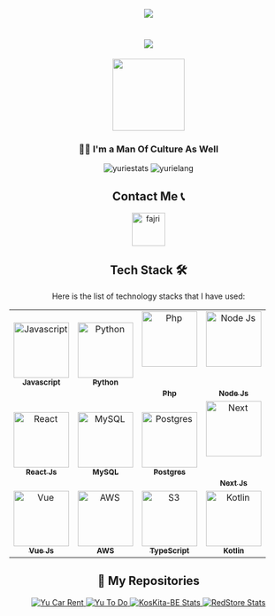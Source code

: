 <div align="center">
    
![](https://count.getloli.com/get/@:HyuuuRiie?theme=rule34)
    
<h1 align="center">
    <img src="https://readme-typing-svg.herokuapp.com/?font=Impact&size=40&center=true&vCenter=true&width=500&height=70&duration=4000&lines=Hi+There!+👋;+I'm+Fajri !!+😊;" />
</h1>
</div>

<div align="center">
<img align="center" width="130" src="https://komarev.com/ghpvc/?username=HyuuuRiie&color=blue&style=plastic&size=500" />
</div>
<h3 align="center">👨‍💻 I'm a Man Of Culture As Well </h3>

<div align="center">

<img alt="yuriestats" src="https://github-readme-stats.vercel.app/api?username=HyuuuRiie&show_icons=true&theme=transparent"/>

<img alt="yurielang" src="https://github-readme-stats.vercel.app/api/top-langs/?username=HyuuuRiie&layout=compact&theme=transparent&hide_progress=true"/>

##

## Contact Me 📞

<div align="center">
 
  <a href="https://www.linkedin.com/in/wahyu-septiadi-fajri-/" target="blank"><img align="center" src="https://static.vecteezy.com/system/resources/previews/023/986/970/original/linkedin-logo-linkedin-logo-transparent-linkedin-icon-transparent-free-free-png.png" alt="fajri" height="60" width="60" /></a>
  
</div>

<div align="center">

##

## Tech Stack 🛠️

Here is the list of technology stacks that I have used:

<table>
  <tbody>
    <tr>
      <td align="center"  ><a href="https://www.javascript.com/"><img src="https://upload.wikimedia.org/wikipedia/commons/6/6a/JavaScript-logo.png" width="100px;" alt="Javascript"/><br/><sub><b>Javascript</b></sub></a></td>
      <td align="center"  ><a href="https://www.php.net/"><img src="https://pluspng.com/img-png/python-logo-png-open-2000.png" width="100px;" alt="Python"/><br /><sub><b>Python</b></sub></a></td>
      <td align="center"  ><a href="https://www.php.net/"><img src="https://upload.wikimedia.org/wikipedia/commons/thumb/2/27/PHP-logo.svg/800px-PHP-logo.svg.png" width="100px;" alt="Php"/><br /><br /><br/><sub><b>Php</b></sub></a></td>
      <td align="center"><a href="https://nodejs.org/en/"><img src="https://cdn.freebiesupply.com/logos/large/2x/nodejs-1-logo-png-transparent.png" width="100px;" alt="Node Js"/><br /><br /><br /><sub><b>Node Js</b></sub></a></td>
    </tr>
    <tr>
      <td align="center"  ><a href="https://react.dev/"><img src="https://cdn4.iconfinder.com/data/icons/logos-3/600/React.js_logo-512.png" width="100px;" alt="React"/><br /><sub><b>React Js</b></sub></a></td>
      <td align="center"><a href="https://www.mysql.com/"><img src="https://th.bing.com/th/id/OIP.urLHYMYPFxkcs6AC4Io9vwHaHa?rs=1&pid=ImgDetMain" width="100px;" alt="MySQL"/><br /><sub><b>MySQL</b></sub></a></td>
      <td align="center"  ><a href="https://www.postgresql.org/"><img src="https://th.bing.com/th/id/OIP.IEgGsRwougUKXE26RKJVagHaHo?rs=1&pid=ImgDetMain" width="100px;" alt="Postgres"/><br /><sub><b>Postgres</b></sub></a></td>
      <td align="center"  ><a href="https://nextjs.org/"><img src="https://static-00.iconduck.com/assets.00/nextjs-icon-512x309-yynfidez.png" width="100px;" alt="Next"/><br /><br /><br /><sub><b>Next Js</b></sub></a></td>
    </tr>
    <tr>
      <td align="center"  ><a href="https://vuejs.org/"><img src="https://encrypted-tbn0.gstatic.com/images?q=tbn:ANd9GcSCqL6Xor0Q2-lH8WI1wEKe-KlfVHIituv69A&s" height="100px" width="100px;" alt="Vue"/><br /><sub><b>Vue Js</b></sub></a></td>
      <td align="center"  ><a href="https://aws.amazon.com/"><img src="https://avatars.githubusercontent.com/u/2232217?s=200" width="100px;" alt="AWS"/><br /><sub><b>AWS</b></sub></a></td>
      <td align="center"  ><a href="https://www.typescriptlang.org/"><img src="https://w7.pngwing.com/pngs/1008/952/png-transparent-typescript-hd-logo.png" width="100px;" alt="S3"/><br /><sub><b>TypeScript</b></sub></a></td>
      <td align="center"><a href="https://kotlinlang.org/"><img src="https://upload.wikimedia.org/wikipedia/commons/7/74/Kotlin_Icon.png" width="100px;" alt="Kotlin"/><br /><sub><b>Kotlin</b></sub></a></td>
    </tr>
  </tbody>
</table>

##

## 📁 My Repositories

  <div>
    <p align="center">
      <!-- Yu Car Rent -->
      <a href="https://github.com/HyuuuRiie/yu_car-rent">
        <img src="https://github-readme-stats.vercel.app/api/pin/?username=HyuuuRiie&repo=yu_car-rent&theme=tokyonight" alt="Yu Car Rent" />
      </a>
      <!-- Yu To Do -->
      <a href="https://github.com/HyuuuRiie/yu-todo">
        <img src="https://github-readme-stats.vercel.app/api/pin/?username=HyuuuRiie&repo=yu-todo&theme=tokyonight" alt="Yu To Do" />
      </a>
      <!-- React Project -->
      <a href="https://github.com/HyuuuRiie/react-project">
        <img src="https://github-readme-stats.vercel.app/api/pin/?username=HyuuuRiie&repo=react-project&theme=tokyonight" alt="KosKita-BE Stats" />
      </a>
      <!-- Project Website Pemula -->
      <a href="https://github.com/HyuuuRiie/project-website-pemula">
        <img src="https://github-readme-stats.vercel.app/api/pin/?username=HyuuuRiie&repo=project-website-pemula&theme=tokyonight" alt="RedStore Stats" />
      </a>
    </p>
  </div>
